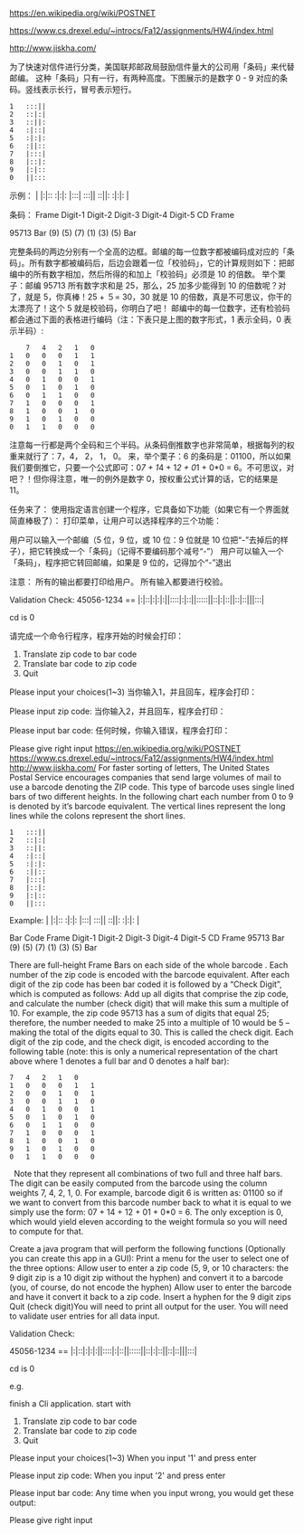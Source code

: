 https://en.wikipedia.org/wiki/POSTNET

https://www.cs.drexel.edu/~introcs/Fa12/assignments/HW4/index.html

http://www.jiskha.com/

为了快速对信件进行分类，美国联邦邮政局鼓励信件量大的公司用「条码」来代替邮编。 这种「条码」只有一行，有两种高度。下图展示的是数字 0 - 9 对应的条码。竖线表示长行，冒号表示短行。

    1   :::||
    2   ::|:|
    3   ::||:
    4   :|::|
    5   :|:|:
    6   :||::
    7   |:::|
    8   |::|:
    9   |:|::
    0   ||:::
    
示例：   |   |:|::   :|:|:   |:::|   :::||   ::||:   :|:|:   |

条码：   Frame   Digit-1 Digit-2 Digit-3 Digit-4 Digit-5 CD  Frame

95713   Bar (9) (5) (7) (1) (3) (5) Bar

完整条码的两边分别有一个全高的边框。邮编的每一位数字都被编码成对应的「条码」。所有数字都被编码后，后边会跟着一位「校验码」，它的计算规则如下：把邮编中的所有数字相加，然后所得的和加上「校验码」必须是 10 的倍数。 举个栗子：邮编 95713 所有数字求和是 25，那么，25 加多少能得到 10 的倍数呢？对了，就是 5，你真棒！25 + ５= 30，30 就是 10 的倍数，真是不可思议，你干的太漂亮了！这个 5 就是校验码，你明白了吧！ 邮编中的每一位数字，还有检验码都会通过下面的表格进行编码（注：下表只是上图的数字形式，1 表示全码，0 表示半码）:

        7   4   2   1   0
    1   0   0   0   1   1
    2   0   0   1   0   1
    3   0   0   1   1   0
    4   0   1   0   0   1
    5   0   1   0   1   0
    6   0   1   1   0   0
    7   1   0   0   0   1
    8   1   0   0   1   0
    9   1   0   1   0   0
    0   1   1   0   0   0
    
注意每一行都是两个全码和三个半码。从条码倒推数字也非常简单，根据每列的权重来就行了：7，4， 2， 1， 0。 来，举个栗子：6 的条码是：01100，所以如果我们要倒推它，只要一个公式即可：0*7 + 1*4 + 1*2 + 0*1 + 0*0 = 6。不可思议，对吧？！但你得注意，唯一的例外是数字 0，按权重公式计算的话，它的结果是 11。

任务来了： 使用指定语言创建一个程序，它具备如下功能（如果它有一个界面就简直棒极了）： 打印菜单，让用户可以选择程序的三个功能：

用户可以输入一个邮编（5 位，9 位，或 10 位：9 位就是 10 位把“-”去掉后的样子），把它转换成一个「条码」（记得不要编码那个减号“-”）
用户可以输入一个「条码」，程序把它转回邮编，如果是 9 位的，记得加个“-”退出

注意：
所有的输出都要打印给用户。
所有输入都要进行校验。

Validation Check:       45056-1234   ==   |:|::|:|:|:||::::|:|::||:::::||::|:|::||::|::|||:::|

cd is 0

请完成一个命令行程序，程序开始的时候会打印：

1. Translate zip code to bar code
2. Translate bar code to zip code
3. Quit

Please input your choices(1~3)
当你输入1，并且回车，程序会打印：

Please input zip code:
当你输入2，并且回车，程序会打印：

Please input bar code:
任何时候，你输入错误，程序会打印：

Please give right input
https://en.wikipedia.org/wiki/POSTNET https://www.cs.drexel.edu/~introcs/Fa12/assignments/HW4/index.html http://www.jiskha.com/ For faster sorting of letters, The United States Postal Service encourages companies that send large volumes of mail to use a barcode denoting the ZIP code. This type of barcode uses single lined bars of two different heights. In the following chart each number from 0 to 9 is denoted by it’s barcode equivalent. The vertical lines represent the long lines while the colons represent the short lines.

    1   :::||
    2   ::|:|
    3   ::||:
    4   :|::|
    5   :|:|:
    6   :||::
    7   |:::|
    8   |::|:
    9   |:|::
    0   ||:::
    
Example: | |:|:: :|:|: |:::| :::|| ::||: :|:|: | 

Bar Code Frame Digit-1 Digit-2 Digit-3 Digit-4 Digit-5 CD Frame 
95713 
Bar (9) (5) (7) (1) (3) (5) Bar

There are full-height Frame Bars on each side of the whole barcode . Each number of the zip code is encoded with the barcode equivalent. After each digit of the zip code has been bar coded it is followed by a “Check Digit”, which is computed as follows: Add up all digits that comprise the zip code, and calculate the number (check digit) that will make this sum a multiple of 10. For example, the zip code 95713 has a sum of digits that equal 25; therefore, the number needed to make 25 into a multiple of 10 would be 5 – making the total of the digits equal to 30. This is called the check digit. Each digit of the zip code, and the check digit, is encoded according to the following table (note: this is only a numerical representation of the chart above where 1 denotes a full bar and 0 denotes a half bar):

    7   4   2   1   0
    1   0   0   0   1   1
    2   0   0   1   0   1
    3   0   0   1   1   0
    4   0   1   0   0   1
    5   0   1   0   1   0
    6   0   1   1   0   0
    7   1   0   0   0   1
    8   1   0   0   1   0
    9   1   0   1   0   0
    0   1   1   0   0   0
    
  Note that they represent all combinations of two full and three half bars. The digit can be easily computed from the barcode using the column weights 7, 4, 2, 1, 0. For example, barcode digit 6 is written as: 01100 so if we want to convert from this barcode number back to what it is equal to we simply use the form: 07 + 14 + 12 + 01 + 0*0 = 6. The only exception is 0, which would yield eleven according to the weight formula so you will need to compute for that.

Create a java program that will perform the following functions (Optionally you can create this app in a GUI): Print a menu for the user to select one of the three options: Allow user to enter a zip code (5, 9, or 10 characters: the 9 digit zip is a 10 digit zip without the hyphen) and convert it to a barcode (you, of course, do not encode the hyphen) Allow user to enter the barcode and have it convert it back to a zip code. Insert a hyphen for the 9 digit zips Quit (check digit)You will need to print all output for the user. You will need to validate user entries for all data input.

Validation Check:

45056-1234 == |:|::|:|:|:||::::|:|::||:::::||::|:|::||::|::|||:::|

cd is 0

e.g.

finish a Cli application. start with

1. Translate zip code to bar code
2. Translate bar code to zip code
3. Quit

Please input your choices(1~3)
When you input '1' and press enter

Please input zip code:
When you input '2' and press enter

Please input bar code:
Any time when you input wrong, you would get these output:

Please give right input
